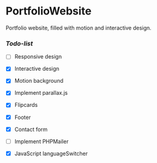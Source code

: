 # PortfolioWebsite
Portfolio website, filled with motion and interactive design.

### _Todo-list_
- [ ] Responsive design
- [x] Interactive design
- [x] Motion background
- [x] Implement parallax.js
- [x] Flipcards
- [x] Footer
- [x] Contact form
- [ ] Implement PHPMailer
- [x] JavaScript languageSwitcher

